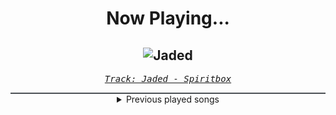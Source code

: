 <div align="center"> 
<h1>Now Playing...</h1>

![Jaded](https://i.scdn.co/image/ab67616d00001e027cbd1f54b69ab76f79d3427a)
--
_<samp><a href="https://open.spotify.com/track/6UtIHnoagMCBVZCo5PKKYu">Track: Jaded - Spiritbox</a></samp>_

<div style="border: 1px #4B5054 solid"></div>
<details>
  <summary>
    Previous played songs
  </summary>
  <table>
    <thead>
      <tr>
        <th>
          Artist
        </th>
        <th>
          Song
        </th>
        <th>
          Link
        </th>
      </tr>
    </thead>
    <tbody>
      <tr><td>Spiritbox</td><td>Jaded</td><td><a href="https://open.spotify.com/track/6UtIHnoagMCBVZCo5PKKYu">https://open.spotify.com/track/6UtIHnoagMCBVZCo5PKKYu</a></td></tr><tr><td>Spiritbox</td><td>Cellar Door</td><td><a href="https://open.spotify.com/track/14kZfaq8FEdJHMcZ5gpMsb">https://open.spotify.com/track/14kZfaq8FEdJHMcZ5gpMsb</a></td></tr><tr><td>Make Them Suffer</td><td>Step One</td><td><a href="https://open.spotify.com/track/5fLHBxfx4JvgU65pkO74br">https://open.spotify.com/track/5fLHBxfx4JvgU65pkO74br</a></td></tr><tr><td>Spiritbox</td><td>Angel Eyes</td><td><a href="https://open.spotify.com/track/33WS5Qd5DwYtfIc4QFhGdK">https://open.spotify.com/track/33WS5Qd5DwYtfIc4QFhGdK</a></td></tr><tr><td>Ice Nine Kills</td><td>Meat & Greet</td><td><a href="https://open.spotify.com/track/4DUDclz23qWzRVNe4a8zeK">https://open.spotify.com/track/4DUDclz23qWzRVNe4a8zeK</a></td></tr><tr><td>Ice Nine Kills</td><td>Stabbing In The Dark</td><td><a href="https://open.spotify.com/track/7H5q9RsWBDRrKq2qCdv2HG">https://open.spotify.com/track/7H5q9RsWBDRrKq2qCdv2HG</a></td></tr><tr><td>Ice Nine Kills</td><td>Stabbing In The Dark - Acoustic Feat. Matt Heafy</td><td><a href="https://open.spotify.com/track/40jr6J37vt2zIugdygbnQM">https://open.spotify.com/track/40jr6J37vt2zIugdygbnQM</a></td></tr><tr><td>Currents</td><td>Kill the Ache</td><td><a href="https://open.spotify.com/track/1zNBVe8QG37iPLLQHlUS2u">https://open.spotify.com/track/1zNBVe8QG37iPLLQHlUS2u</a></td></tr><tr><td>Bad Omens</td><td>Just Pretend</td><td><a href="https://open.spotify.com/track/1H4Y9uW4N0LsxJUz0VnaPJ">https://open.spotify.com/track/1H4Y9uW4N0LsxJUz0VnaPJ</a></td></tr><tr><td>Make Them Suffer</td><td>Ghost Of Me</td><td><a href="https://open.spotify.com/track/25Yfk4XBeglz1QoXhDqJ2w">https://open.spotify.com/track/25Yfk4XBeglz1QoXhDqJ2w</a></td></tr><tr><td>Imminence</td><td>Erase</td><td><a href="https://open.spotify.com/track/68OfR28SM9D06I3UfGC2p9">https://open.spotify.com/track/68OfR28SM9D06I3UfGC2p9</a></td></tr><tr><td>VRSTY</td><td>Black & Blue (Feat. Monochromatic Black)</td><td><a href="https://open.spotify.com/track/3xfnYExAZnJ8rNXcNmsDUL">https://open.spotify.com/track/3xfnYExAZnJ8rNXcNmsDUL</a></td></tr><tr><td>We Came As Romans</td><td>Plagued</td><td><a href="https://open.spotify.com/track/6xC8tcFBMMjJIyfPw66lDF">https://open.spotify.com/track/6xC8tcFBMMjJIyfPw66lDF</a></td></tr><tr><td>Currents</td><td>Monsters</td><td><a href="https://open.spotify.com/track/0FnNvh5Azabpbfb7xSmZpj">https://open.spotify.com/track/0FnNvh5Azabpbfb7xSmZpj</a></td></tr><tr><td>Ice Nine Kills</td><td>Meat & Greet</td><td><a href="https://open.spotify.com/track/4DUDclz23qWzRVNe4a8zeK">https://open.spotify.com/track/4DUDclz23qWzRVNe4a8zeK</a></td></tr><tr><td>Bad Omens</td><td>Take Me First</td><td><a href="https://open.spotify.com/track/6ERSCeGFBSwvHCvBjwrmwE">https://open.spotify.com/track/6ERSCeGFBSwvHCvBjwrmwE</a></td></tr><tr><td>Imminence</td><td>Heaven in Hiding</td><td><a href="https://open.spotify.com/track/4SwArKsYS1uHsBtNSFvi8U">https://open.spotify.com/track/4SwArKsYS1uHsBtNSFvi8U</a></td></tr><tr><td>Caskets</td><td>Lost in Echoes</td><td><a href="https://open.spotify.com/track/13YWByXibBltt3T5u3IcT7">https://open.spotify.com/track/13YWByXibBltt3T5u3IcT7</a></td></tr><tr><td>We Came As Romans</td><td>Black Hole</td><td><a href="https://open.spotify.com/track/1g5Jqwo02PuitYfv19B6Jn">https://open.spotify.com/track/1g5Jqwo02PuitYfv19B6Jn</a></td></tr><tr><td>Currents</td><td>Never There</td><td><a href="https://open.spotify.com/track/5t1OFHuWDlmusIYUZSNADT">https://open.spotify.com/track/5t1OFHuWDlmusIYUZSNADT</a></td></tr>
    </tbody>
  </table>
</details>

</div>
